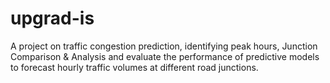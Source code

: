 # upgrad-is
A project on traffic congestion prediction, identifying peak hours, Junction Comparison & Analysis and evaluate the performance of predictive models to forecast hourly traffic volumes at different road junctions.
